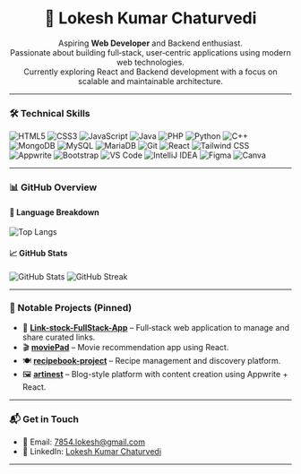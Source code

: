 <h1 align="center">🚀 Lokesh Kumar Chaturvedi</h1>

<p align="center">
  Aspiring <strong>Web Developer</strong> and Backend enthusiast.<br>
  Passionate about building full‑stack, user‑centric applications using modern web technologies.<br>
  Currently exploring React and Backend development with a focus on scalable and maintainable architecture.
</p>

---

### 🛠 Technical Skills  

![HTML5](https://img.shields.io/badge/HTML5-E34F26?style=for-the-badge&logo=html5&logoColor=white)
![CSS3](https://img.shields.io/badge/CSS3-1572B6?style=for-the-badge&logo=css3&logoColor=white)
![JavaScript](https://img.shields.io/badge/JavaScript-F7DF1E?style=for-the-badge&logo=javascript&logoColor=black)
![Java](https://img.shields.io/badge/Java-007396?style=for-the-badge&logo=java&logoColor=white)
![PHP](https://img.shields.io/badge/PHP-777BB4?style=for-the-badge&logo=php&logoColor=white)
![Python](https://img.shields.io/badge/Python-3776AB?style=for-the-badge&logo=python&logoColor=white)
![C++](https://img.shields.io/badge/C++-00599C?style=for-the-badge&logo=c%2B%2B&logoColor=white)
![MongoDB](https://img.shields.io/badge/MongoDB-47A248?style=for-the-badge&logo=mongodb&logoColor=white)
![MySQL](https://img.shields.io/badge/MySQL-4479A1?style=for-the-badge&logo=mysql&logoColor=white)
![MariaDB](https://img.shields.io/badge/MariaDB-003545?style=for-the-badge&logo=mariadb&logoColor=white)
![Git](https://img.shields.io/badge/Git-F05032?style=for-the-badge&logo=git&logoColor=white)
![React](https://img.shields.io/badge/React-61DAFB?style=for-the-badge&logo=react&logoColor=black)
![Tailwind CSS](https://img.shields.io/badge/Tailwind_CSS-38B2AC?style=for-the-badge&logo=tailwind-css&logoColor=white)
![Appwrite](https://img.shields.io/badge/Appwrite-FF004F?style=for-the-badge&logo=appwrite&logoColor=white)
![Bootstrap](https://img.shields.io/badge/Bootstrap-7952B3?style=for-the-badge&logo=bootstrap&logoColor=white)
![VS Code](https://img.shields.io/badge/VS%20Code-007ACC?style=for-the-badge&logo=visualstudiocode&logoColor=white)
![IntelliJ IDEA](https://img.shields.io/badge/IntelliJ_IDEA-000000?style=for-the-badge&logo=intellij-idea&logoColor=white)
![Figma](https://img.shields.io/badge/Figma-F24E1E?style=for-the-badge&logo=figma&logoColor=white)
![Canva](https://img.shields.io/badge/Canva-00C4CC?style=for-the-badge&logo=canva&logoColor=white)

---

### 📊 GitHub Overview

#### 📌 Language Breakdown
![Top Langs](https://github-readme-stats.vercel.app/api/top-langs/?username=ilokeshghosh&layout=compact&theme=radical)

#### 📈 GitHub Stats  
![GitHub Stats](https://github-readme-stats.vercel.app/api?username=ilokeshghosh&show_icons=true&theme=radical)
![GitHub Streak](https://github-readme-streak-stats.herokuapp.com?user=ilokeshghosh&theme=radical&hide_border=false)

---

### 🔧 Notable Projects (Pinned)

- 🔗 **[Link-stock-FullStack-App](https://github.com/ilokeshghosh/Link-stock-FullStack-App)** – Full‑stack web application to manage and share curated links.
- 🎬 **[moviePad](https://github.com/ilokeshghosh/moviePad)** – Movie recommendation app using React.
- 🍽️ **[recipebook-project](https://github.com/ilokeshghosh/recipebook-project)** – Recipe management and discovery platform.
- 🖼️ **[artinest](https://github.com/ilokeshghosh/artinest)** – Blog-style platform with content creation using Appwrite + React.

---

### 📬 Get in Touch  

- 📧 Email: [7854.lokesh@gmail.com](mailto:7854.lokesh@gmail.com)  
- 🔗 LinkedIn: [Lokesh Kumar Chaturvedi](https://www.linkedin.com/in/lokesh-kumar-chaturvedi-b9219528a/)

---
